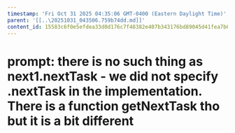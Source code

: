 ```yaml
---
timestamp: 'Fri Oct 31 2025 04:35:06 GMT-0400 (Eastern Daylight Time)'
parent: '[[..\20251031_043506.759b74dd.md]]'
content_id: 15583c6f0e5efdea33d0d176c7f48382e407b343176bd89045d41fea7b6fcf43
---
```


# prompt: there is no such thing as next1.nextTask - we did not specify .nextTask in the implementation. There is a function getNextTask tho but it is a bit different
